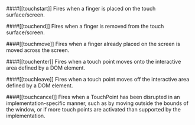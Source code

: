 ####[[touchstart]]
Fires when a finger is placed on the touch surface/screen.

####[[touchend]]
Fires when a finger is removed from the touch surface/screen.

####[[touchmove]]
Fires when a finger already placed on the screen is moved across the screen.

####[[touchenter]]
Fires when a touch point moves onto the interactive area defined by a DOM element.

####[[touchleave]]
Fires when a touch point moves off the interactive area defined by a DOM element.

####[[touchcancel]]
Fires when a TouchPoint has been disrupted in an implementation-specific manner, such as by moving outside the bounds of the window, or if more touch points are activated than supported by the implementation.
